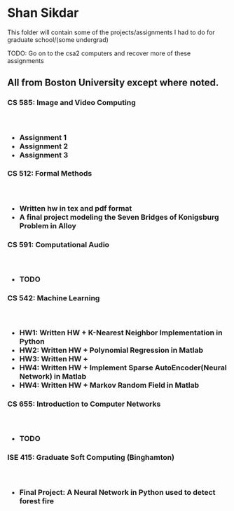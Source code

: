 <h1>Shan Sikdar</h1>

This folder will contain some of the projects/assignments I had to do for graduate school/(some undergrad)

TODO: Go on to the csa2 computers and recover more of these assignments
 
<h2>All from Boston University except where noted.</h2>
<h3> CS 585: Image and Video Computing <h3> <br />
<ul>
  <li>Assignment 1</li>
  <li>Assignment 2</li>
  <li>Assignment 3</li>
</ul>

<h3> CS 512: Formal Methods <h3> <br />
<ul>
  <li>Written hw in tex and pdf format</li>
  <li>A final project modeling the Seven Bridges of Konigsburg Problem in Alloy</li>
</ul>

<h3> CS 591: Computational Audio <h3> <br />
<ul>
	<li>TODO</li>

</ul>

<h3> CS 542: Machine Learning <h3> <br />
<ul>
   <li>HW1: Written HW + K-Nearest Neighbor Implementation in Python</li>
  <li>HW2: Written HW + Polynomial Regression in Matlab</li>
  <li>HW3: Written HW +</li>
  <li>HW4: Written HW + Implement Sparse AutoEncoder(Neural Network) in Matlab</li>
  <li>HW4: Written HW + Markov Random Field in Matlab</li>
</ul>

<h3> CS 655: Introduction to Computer Networks <h3> <br />
<ul>
  <li>TODO</li>
</ul>

<h3> ISE 415: Graduate Soft Computing (Binghamton) <h3> <br />
<ul>
  <li>Final Project: A Neural Network in Python used to detect forest fire</li>
</ul>










